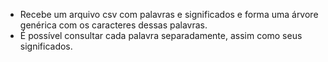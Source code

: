 - Recebe um arquivo csv com palavras e significados e forma uma árvore genérica com os caracteres dessas palavras.
- É possível consultar cada palavra separadamente, assim como seus significados.
